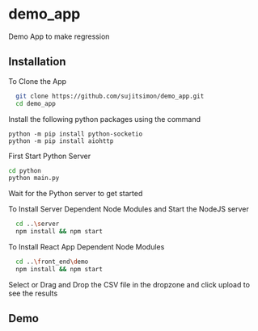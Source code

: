 # demo_app

Demo App to make regression


## Installation

To Clone the App

```bash
  git clone https://github.com/sujitsimon/demo_app.git
  cd demo_app
```
Install the following python packages using the command
```
python -m pip install python-socketio
python -m pip install aiohttp

```
First Start Python Server

```bash
cd python
python main.py
```
Wait for the Python server to get started

To Install Server Dependent Node Modules and Start the NodeJS server
```bash
  cd ..\server
  npm install && npm start
```

To Install React App Dependent Node Modules
```bash
  cd ..\front_end\demo
  npm install && npm start
```

Select or Drag and Drop the CSV file in the dropzone and click upload to see the results
## Demo